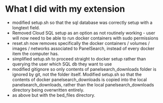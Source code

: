 # What I did with my extension
* modified setup.sh so that the sql database was correctly setup with a longtext field.
* Removed Cloud SQL setup as an option as not routinely working - user will now need to be able to run docker containers with sudo permissions
* reset.sh now removes specifically the docker containers / volumes / images / networks associated to PanelSearch, instead of every docker item the computer has. 
* simplified setup.sh to proceed straight to docker setup rather than querying the user which SQL db they want to use
* modified gitignore so only contents of panelsearch_downloads folder is ignored by git, not the folder itself. Modified setup.sh so that the contents of docker panelsearch_downloads is copied into the local panelsearch_downloads, rather than the local panelsearch_downloads directory being overwritten entirely.
* as above but with the bed_files directory.